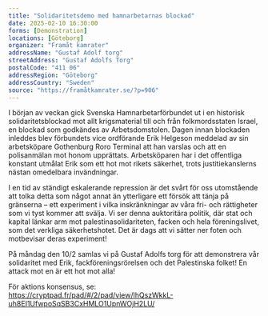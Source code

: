 ```yaml
---
title: "Solidaritetsdemo med hamnarbetarnas blockad"
date: 2025-02-10 16:30:00
forms: [Demonstration]
locations: [Göteborg]
organizer: "Framåt kamrater"
addressName: "Gustaf Adolf torg"
streetAddress: "Gustaf Adolfs Torg"
postalCode: "411 06"
addressRegion: "Göteborg"
addressCountry: "Sweden"
source: "https://framåtkamrater.se/?p=906"
---
```

I början av veckan gick Svenska Hamnarbetarförbundet ut i en historisk solidaritetsblockad mot allt krigsmaterial till och från folkmordsstaten Israel, en blockad som godkändes av Arbetsdomstolen. Dagen innan blockaden inleddes blev förbundets vice ordförande Erik Helgeson meddelad av sin arbetsköpare Gothenburg Roro Terminal att han varslas och att en polisanmälan mot honom upprättats. Arbetsköparen har i det offentliga konstant utmålat Erik som ett hot mot rikets säkerhet, trots justitiekanslerns nästan omedelbara invändningar.

I en tid av ständigt eskalerande repression är det svårt för oss utomstående att tolka detta som något annat än ytterligare ett försök att tänja på gränserna – ett experiment i vilka inskränkningar av våra fri- och rättigheter som vi tyst kommer att svälja. Vi ser denna auktoritära politik, där stat och kapital länkar arm mot palestinasolidariteten, facken och hela föreningslivet, som det verkliga säkerhetshotet. Det är dags att vi sätter ner foten och motbevisar deras experiment!

På måndag den 10/2 samlas vi på Gustaf Adolfs torg för att demonstrera vår solidaritet med Erik, fackföreningsrörelsen och det Palestinska folket! En attack mot en är ett hot mot alla!

För aktions konsensus, se: https://cryptpad.fr/pad/#/2/pad/view/lhQszWkkL-uh8EI1UfwpoSqSB3CxHMLO1UpnWOjH2LU/